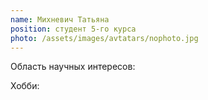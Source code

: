 ```yaml
---
name: Михневич Татьяна
position: студент 5-го курса
photo: /assets/images/avtatars/nophoto.jpg
---
```


Область научных интересов: 

Хобби: 